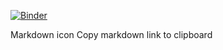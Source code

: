 

[![Binder](https://mybinder.org/badge_logo.svg)](https://mybinder.org/v2/gh/AriasCallejas/PruebaBinder/tree/main/HEAD)

Markdown icon Copy markdown link to clipboard 

